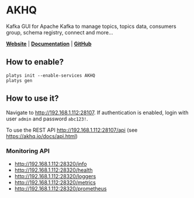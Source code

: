 # AKHQ

Kafka GUI for Apache Kafka to manage topics, topics data, consumers group, schema registry, connect and more... 

**[Website](https://akhq.io/)** | **[Documentation](https://akhq.io/docs/)** | **[GitHub](https://github.com/tchiotludo/akhq)**

## How to enable?

```
platys init --enable-services AKHQ
platys gen
```

## How to use it?

Navigate to <http://192.168.1.112:28107>.
If authentication is enabled, login with user `admin` and password `abc123!`.

To use the REST API <http://192.168.1.112:28107/api> (see <https://akhq.io/docs/api.html>)


### Monitoring API
  
  * <http://192.168.1.112:28320/info>  
  * <http://192.168.1.112:28320/health>
  * <http://192.168.1.112:28320/loggers>
  * <http://192.168.1.112:28320/metrics>
  * <http://192.168.1.112:28320/prometheus>